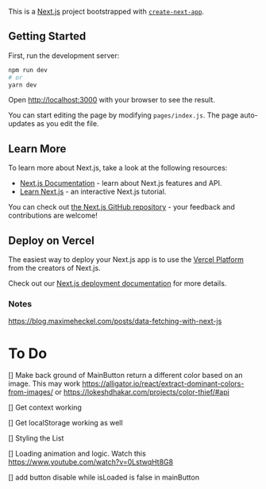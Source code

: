 This is a [Next.js](https://nextjs.org/) project bootstrapped with [`create-next-app`](https://github.com/vercel/next.js/tree/canary/packages/create-next-app).

## Getting Started

First, run the development server:

```bash
npm run dev
# or
yarn dev
```

Open [http://localhost:3000](http://localhost:3000) with your browser to see the result.

You can start editing the page by modifying `pages/index.js`. The page auto-updates as you edit the file.

## Learn More

To learn more about Next.js, take a look at the following resources:

- [Next.js Documentation](https://nextjs.org/docs) - learn about Next.js features and API.
- [Learn Next.js](https://nextjs.org/learn) - an interactive Next.js tutorial.

You can check out [the Next.js GitHub repository](https://github.com/vercel/next.js/) - your feedback and contributions are welcome!

## Deploy on Vercel

The easiest way to deploy your Next.js app is to use the [Vercel Platform](https://vercel.com/import?utm_medium=default-template&filter=next.js&utm_source=create-next-app&utm_campaign=create-next-app-readme) from the creators of Next.js.

Check out our [Next.js deployment documentation](https://nextjs.org/docs/deployment) for more details.


### Notes
https://blog.maximeheckel.com/posts/data-fetching-with-next-js


# To Do

[] Make back ground of MainButton return a different color based on an image. This may work https://alligator.io/react/extract-dominant-colors-from-images/ or https://lokeshdhakar.com/projects/color-thief/#api

[] Get context working

[] Get localStorage working as well

[] Styling the List

[] Loading animation and logic. Watch this https://www.youtube.com/watch?v=0LstwqHt8G8

[] add button disable while isLoaded is false in mainButton